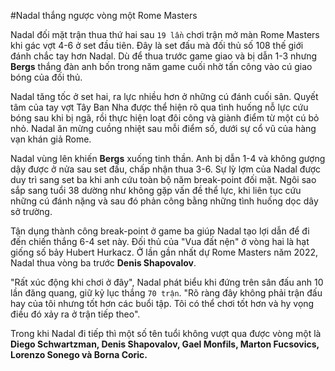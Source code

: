 #Nadal thắng ngược vòng một Rome Masters

Nadal đối mặt trận thua thứ hai sau `19 lần` chơi trận mở màn Rome Masters khi gác vợt 4-6 ở set đầu tiên. Đây là set đấu mà đối thủ số 108 thế giới đánh chắc tay hơn Nadal. Dù để thua trước game giao và bị dẫn 1-3 nhưng **Bergs** thắng đàn anh bốn trong năm game cuối nhờ tấn công vào cú giao bóng của đối thủ.

Nadal tăng tốc ở set hai, ra lực nhiều hơn ở những cú đánh cuối sân. Quyết tâm của tay vợt Tây Ban Nha được thể hiện rõ qua tình huống nỗ lực cứu bóng sau khi bị ngã, rồi thực hiện loạt đôi công và giành điểm từ một cú bỏ nhỏ. Nadal ăn mừng cuồng nhiệt sau mỗi điểm số, dưới sự cổ vũ của hàng vạn khán giả Rome.

Nadal vùng lên khiến **Bergs** xuống tinh thần. Anh bị dẫn 1-4 và không gượng dậy được ở nửa sau set đấu, chấp nhận thua 3-6. Sự lỳ lợm của Nadal được duy trì sang set ba khi anh cứu toàn bộ năm break-point đối mặt. Ngôi sao sắp sang tuổi 38 dường như không gặp vấn đề thể lực, khi liên tục cứu những cú đánh nặng và sau đó phản công bằng những tình huống dọc dây sở trường.

Tận dụng thành công break-point ở game ba giúp Nadal tạo lợi dẫn để đi đến chiến thắng 6-4 set này. Đối thủ của "Vua đất nện" ở vòng hai là hạt giống số bảy Hubert Hurkacz. Ở lần gần nhất dự Rome Masters năm 2022, Nadal thua vòng ba trước **Denis Shapovalov**.

"Rất xúc động khi chơi ở đây", Nadal phát biểu khi đứng trên sân đấu anh 10 lần đăng quang, giữ kỷ lục thắng `70 trận`. "Rõ ràng đây không phải trận đấu hay của tôi nhưng tốt hơn các buổi tập. Tôi có thể chơi tốt hơn và hy vọng điều đó xảy ra ở trận tiếp theo".

Trong khi Nadal đi tiếp thì một số tên tuổi không vượt qua được vòng một là **Diego Schwartzman, Denis Shapovalov, Gael Monfils, Marton Fucsovics, Lorenzo Sonego và Borna Coric.**